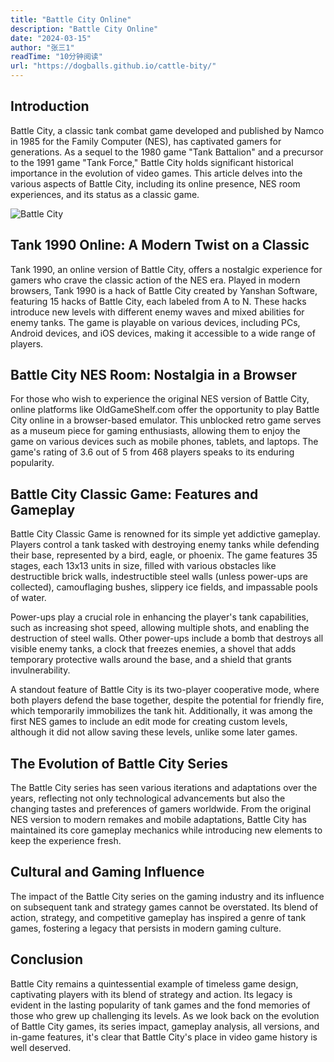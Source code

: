 ```yaml
---
title: "Battle City Online"
description: "Battle City Online"
date: "2024-03-15"
author: "张三1"
readTime: "10分钟阅读"
url: "https://dogballs.github.io/cattle-bity/"
---
```


## Introduction

Battle City, a classic tank combat game developed and published by Namco in 1985 for the Family Computer (NES), has captivated gamers for generations. As a sequel to the 1980 game "Tank Battalion" and a precursor to the 1991 game "Tank Force," Battle City holds significant historical importance in the evolution of video games. This article delves into the various aspects of Battle City, including its online presence, NES room experiences, and its status as a classic game.

![Battle City](images/Battle-City.jpg)

## Tank 1990 Online: A Modern Twist on a Classic

Tank 1990, an online version of Battle City, offers a nostalgic experience for gamers who crave the classic action of the NES era. Played in modern browsers, Tank 1990 is a hack of Battle City created by Yanshan Software, featuring 15 hacks of Battle City, each labeled from A to N. These hacks introduce new levels with different enemy waves and mixed abilities for enemy tanks. The game is playable on various devices, including PCs, Android devices, and iOS devices, making it accessible to a wide range of players.

## Battle City NES Room: Nostalgia in a Browser

For those who wish to experience the original NES version of Battle City, online platforms like OldGameShelf.com offer the opportunity to play Battle City online in a browser-based emulator. This unblocked retro game serves as a museum piece for gaming enthusiasts, allowing them to enjoy the game on various devices such as mobile phones, tablets, and laptops. The game's rating of 3.6 out of 5 from 468 players speaks to its enduring popularity.

## Battle City Classic Game: Features and Gameplay

Battle City Classic Game is renowned for its simple yet addictive gameplay. Players control a tank tasked with destroying enemy tanks while defending their base, represented by a bird, eagle, or phoenix. The game features 35 stages, each 13x13 units in size, filled with various obstacles like destructible brick walls, indestructible steel walls (unless power-ups are collected), camouflaging bushes, slippery ice fields, and impassable pools of water.

Power-ups play a crucial role in enhancing the player's tank capabilities, such as increasing shot speed, allowing multiple shots, and enabling the destruction of steel walls. Other power-ups include a bomb that destroys all visible enemy tanks, a clock that freezes enemies, a shovel that adds temporary protective walls around the base, and a shield that grants invulnerability.

A standout feature of Battle City is its two-player cooperative mode, where both players defend the base together, despite the potential for friendly fire, which temporarily immobilizes the tank hit. Additionally, it was among the first NES games to include an edit mode for creating custom levels, although it did not allow saving these levels, unlike some later games.

## The Evolution of Battle City Series

The Battle City series has seen various iterations and adaptations over the years, reflecting not only technological advancements but also the changing tastes and preferences of gamers worldwide. From the original NES version to modern remakes and mobile adaptations, Battle City has maintained its core gameplay mechanics while introducing new elements to keep the experience fresh.

## Cultural and Gaming Influence

The impact of the Battle City series on the gaming industry and its influence on subsequent tank and strategy games cannot be overstated. Its blend of action, strategy, and competitive gameplay has inspired a genre of tank games, fostering a legacy that persists in modern gaming culture.

## Conclusion

Battle City remains a quintessential example of timeless game design, captivating players with its blend of strategy and action. Its legacy is evident in the lasting popularity of tank games and the fond memories of those who grew up challenging its levels. As we look back on the evolution of Battle City games, its series impact, gameplay analysis, all versions, and in-game features, it's clear that Battle City's place in video game history is well deserved.
